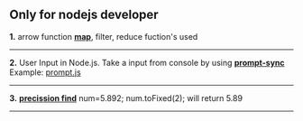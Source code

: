 ## **Only for nodejs developer**


**1.** arrow function **[map](https://codeburst.io/learn-understand-javascripts-map-function-ffc059264783)**, filter, reduce fuction's used 
*****
**2.** User Input in Node.js. Take a input from console by using **[prompt-sync](https://www.codecademy.com/articles/getting-user-input-in-node-js)** 
Example: [prompt.js](https://github.com/bepul0/On-line-judge-problem-solved/blob/master/HackerRankJavaScript(nodejs)/10%20Days%20of%20JavaScript/prompt.js) 
*****
**3.** **[precission find](https://www.techonthenet.com/js/number_tofixed.php)**
num=5.892;  num.toFixed(2);  will return 5.89 
***** 
